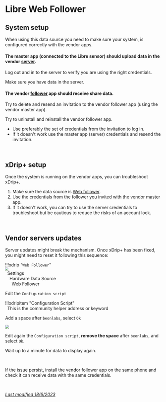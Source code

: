 # Libre Web Follower

## System setup

When using this data source you need to make sure your system, is configured correctly with the vendor apps.

#### The master app (connected to the Libre sensor) should upload data in the vendor [server](https://www.libreview.com/).  

Log out and in to the server to verify you are using the right credentials.

Make sure you have data in the server.

#### The vendor [follower](https://play.google.com/store/search?q=librelinkup&c=apps) app should receive share data.  

Try to delete and resend an invitation to the vendor follower app (using the vendor master app).

Try to uninstall and reinstall the vendor follower app.

- Use preferably the set of credentials from the invitation to log in.
- If it doesn't work use the master app (server) credentials and resend the invitation.

</br>

## xDrip+ setup

Once the system is running on the vendor apps, you can troubleshoot xDrip+.

1. Make sure the data source is [Web follower](../../install/webfollower/).
2. Use the credentials from the follower you invited with the vendor master app.
3. If it doesn't work, you can try to use the server credentials to troubleshoot but be cautious to reduce the risks of an account lock.

</br>

## Vendor servers updates

Server updates might break the mechanism. Once xDrip+ has been fixed, you might need to reset it following this sequence:

!!!xdrip "`Web Follower`"  
    <img src="../../images/hamburger_menu.png" style="zoom:60%;" />  
    &ensp;Settings  
    &emsp;Hardware Data Source  
    &ensp;&emsp;Web Follower

Edit the `Configuration script`

!!!xdripitem "Configuration Script"  
    &ensp;This is the community helper address or keyword

Add a space after `beonlabs`, select `Ok`

<img src="../images/M-S-HDS-WF-Scr.png" style="zoom:75%;" />

Edit again the `Configuration script`, **remove the space** after `beonlabs`, and select `Ok`.

Wait up to a minute for data to display again.

</br>

If the issue persist, install the vendor follower app on the same phone and check it can receive data with the same credentials.

</br>

[*Last modified 18/6/2023*](https://github.com/NightscoutFoundation/xDrip/releases/tag/2023.06.15)
